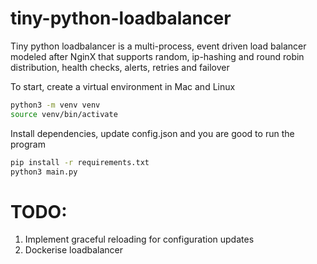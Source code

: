 # tiny-python-loadbalancer

Tiny python loadbalancer is a multi-process, event driven load balancer modeled after NginX that supports random, ip-hashing and round robin distribution, health checks, alerts, retries and failover 

To start, create a virtual environment in Mac and Linux
```bash
python3 -m venv venv
source venv/bin/activate
```

Install dependencies, update config.json and you are good to run the program
```bash
pip install -r requirements.txt
python3 main.py
```

# TODO:
1. Implement graceful reloading for configuration updates
2. Dockerise loadbalancer